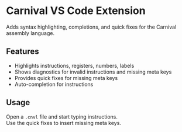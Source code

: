 # Carnival VS Code Extension

Adds syntax highlighting, completions, and quick fixes for the Carnival assembly language.

## Features

- Highlights instructions, registers, numbers, labels
- Shows diagnostics for invalid instructions and missing meta keys
- Provides quick fixes for missing meta keys
- Auto-completion for instructions

## Usage

Open a `.cnvl` file and start typing instructions.  
Use the quick fixes to insert missing meta keys.
